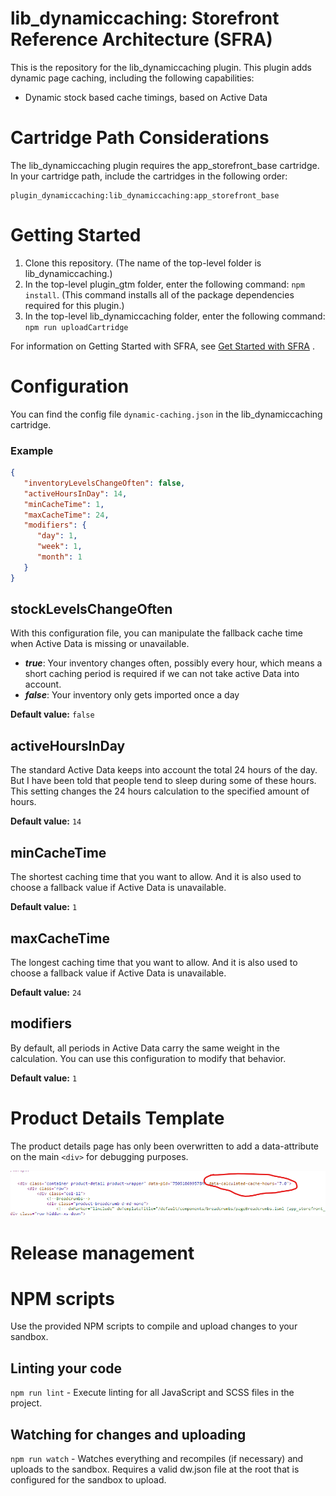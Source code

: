 # lib_dynamiccaching: Storefront Reference Architecture (SFRA)

This is the repository for the lib_dynamiccaching plugin. This plugin adds dynamic page caching, including
the following capabilities:

* Dynamic stock based cache timings, based on Active Data

# Cartridge Path Considerations

The lib_dynamiccaching plugin requires the app_storefront_base cartridge. In your cartridge path, include the cartridges in
the following order:

```
plugin_dynamiccaching:lib_dynamiccaching:app_storefront_base
```

# Getting Started

1. Clone this repository. (The name of the top-level folder is lib_dynamiccaching.)
2. In the top-level plugin_gtm folder, enter the following command: `npm install`. (This command installs all of the
   package dependencies required for this plugin.)
3. In the top-level lib_dynamiccaching folder, enter the following command: `npm run uploadCartridge`

For information on Getting Started with SFRA,
see [Get Started with SFRA](https://documentation.b2c.commercecloud.salesforce.com/DOC1/index.jsp?topic=%2Fcom.demandware.dochelp%2Fcontent%2Fb2c_commerce%2Ftopics%2Fsfra%2Fb2c_sfra_setup.html)
.

# Configuration

You can find the config file `dynamic-caching.json` in the lib_dynamiccaching cartridge.

### Example

```json
{
   "inventoryLevelsChangeOften": false,
   "activeHoursInDay": 14,
   "minCacheTime": 1,
   "maxCacheTime": 24,
   "modifiers": {
      "day": 1,
      "week": 1,
      "month": 1
   }
}
```

## stockLevelsChangeOften
With this configuration file, you can manipulate the fallback cache time when Active Data is missing or unavailable.

* **_true_**: Your inventory changes often, possibly every hour, which means a short caching period is required if we can not take active Data into account.
* **_false_**: Your inventory only gets imported once a day

**Default value:** `false`

## activeHoursInDay
The standard Active Data keeps into account the total 24 hours of the day. But I have been told that people tend to sleep during some of these hours. This setting changes the 24 hours calculation to the specified amount of hours.

**Default value:** `14`

## minCacheTime
The shortest caching time that you want to allow. And it is also used to choose a fallback value if Active Data is unavailable.

**Default value:** `1`

## maxCacheTime
The longest caching time that you want to allow. And it is also used to choose a fallback value if Active Data is unavailable.

**Default value:** `24`

## modifiers
By default, all periods in Active Data carry the same weight in the calculation. You can use this configuration to modify that behavior.

**Default value:** `1`

# Product Details Template
The product details page has only been overwritten to add a data-attribute on the main `<div>` for debugging purposes.

![Debug Caching](docs/img.png)

# Release management

# NPM scripts

Use the provided NPM scripts to compile and upload changes to your sandbox.

## Linting your code

`npm run lint` - Execute linting for all JavaScript and SCSS files in the project.

## Watching for changes and uploading

`npm run watch` - Watches everything and recompiles (if necessary) and uploads to the sandbox. Requires a valid dw.json
file at the root that is configured for the sandbox to upload.